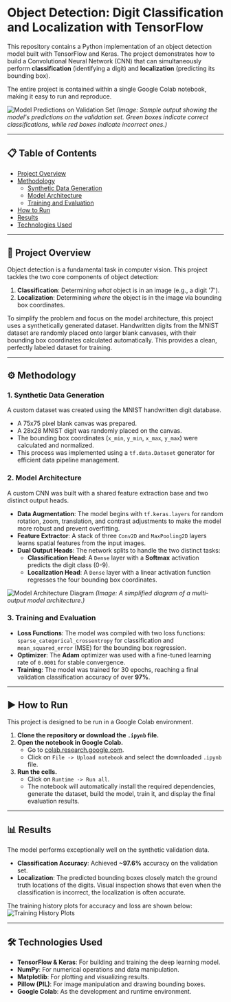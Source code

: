 # Object Detection: Digit Classification and Localization with TensorFlow

This repository contains a Python implementation of an object detection model built with TensorFlow and Keras. The project demonstrates how to build a Convolutional Neural Network (CNN) that can simultaneously perform **classification** (identifying a digit) and **localization** (predicting its bounding box).

The entire project is contained within a single Google Colab notebook, making it easy to run and reproduce.

![Model Predictions on Validation Set](https://i.imgur.com/qFwzL6L.png)
*(Image: Sample output showing the model's predictions on the validation set. Green boxes indicate correct classifications, while red boxes indicate incorrect ones.)*

---

## 📋 Table of Contents

- [Project Overview](#-project-overview)
- [Methodology](#-methodology)
  - [Synthetic Data Generation](#1-synthetic-data-generation)
  - [Model Architecture](#2-model-architecture)
  - [Training and Evaluation](#3-training-and-evaluation)
- [How to Run](#-how-to-run)
- [Results](#-results)
- [Technologies Used](#-technologies-used)

---

## 📌 Project Overview

Object detection is a fundamental task in computer vision. This project tackles the two core components of object detection:

1.  **Classification**: Determining *what* object is in an image (e.g., a digit '7').
2.  **Localization**: Determining *where* the object is in the image via bounding box coordinates.

To simplify the problem and focus on the model architecture, this project uses a synthetically generated dataset. Handwritten digits from the MNIST dataset are randomly placed onto larger blank canvases, with their bounding box coordinates calculated automatically. This provides a clean, perfectly labeled dataset for training.

---

## ⚙️ Methodology

### 1. Synthetic Data Generation

A custom dataset was created using the MNIST handwritten digit database.
- A 75x75 pixel blank canvas was prepared.
- A 28x28 MNIST digit was randomly placed on the canvas.
- The bounding box coordinates (`x_min`, `y_min`, `x_max`, `y_max`) were calculated and normalized.
- This process was implemented using a `tf.data.Dataset` generator for efficient data pipeline management.

### 2. Model Architecture

A custom CNN was built with a shared feature extraction base and two distinct output heads.

- **Data Augmentation**: The model begins with `tf.keras.layers` for random rotation, zoom, translation, and contrast adjustments to make the model more robust and prevent overfitting.
- **Feature Extractor**: A stack of three `Conv2D` and `MaxPooling2D` layers learns spatial features from the input images.
- **Dual Output Heads**: The network splits to handle the two distinct tasks:
  - **Classification Head**: A `Dense` layer with a **Softmax** activation predicts the digit class (0-9).
  - **Localization Head**: A `Dense` layer with a linear activation function regresses the four bounding box coordinates.

![Model Architecture Diagram](https://i.imgur.com/G3bL1gE.png)
*(Image: A simplified diagram of a multi-output model architecture.)*


### 3. Training and Evaluation

- **Loss Functions**: The model was compiled with two loss functions: `sparse_categorical_crossentropy` for classification and `mean_squared_error` (MSE) for the bounding box regression.
- **Optimizer**: The **Adam** optimizer was used with a fine-tuned learning rate of `0.0001` for stable convergence.
- **Training**: The model was trained for 30 epochs, reaching a final validation classification accuracy of over **97%**.

---

## ▶️ How to Run

This project is designed to be run in a Google Colab environment.

1.  **Clone the repository or download the `.ipynb` file.**
2.  **Open the notebook in Google Colab.**
    - Go to [colab.research.google.com](https://colab.research.google.com).
    - Click on `File -> Upload notebook` and select the downloaded `.ipynb` file.
3.  **Run the cells.**
    - Click on `Runtime -> Run all`.
    - The notebook will automatically install the required dependencies, generate the dataset, build the model, train it, and display the final evaluation results.

---

## 📊 Results

The model performs exceptionally well on the synthetic validation data.

- **Classification Accuracy**: Achieved **~97.6%** accuracy on the validation set.
- **Localization**: The predicted bounding boxes closely match the ground truth locations of the digits. Visual inspection shows that even when the classification is incorrect, the localization is often accurate.

The training history plots for accuracy and loss are shown below:
![Training History Plots](https://i.imgur.com/2s4o8O6.png)

---

## 🛠️ Technologies Used

- **TensorFlow & Keras**: For building and training the deep learning model.
- **NumPy**: For numerical operations and data manipulation.
- **Matplotlib**: For plotting and visualizing results.
- **Pillow (PIL)**: For image manipulation and drawing bounding boxes.
- **Google Colab**: As the development and runtime environment.

